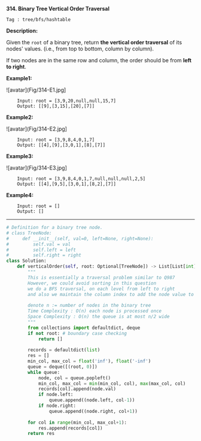 **314. Binary Tree Vertical Order Traversal**

```Tag : tree/bfs/hashtable```

**Description:**

Given the ```root``` of a binary tree, return **the vertical order traversal** of its nodes' values. (i.e., from top to bottom, column by column).

If two nodes are in the same row and column, the order should be from **left to right**.


**Example1:**

![avatar](Fig/314-E1.jpg]

		Input: root = [3,9,20,null,null,15,7]
		Output: [[9],[3,15],[20],[7]]

**Example2:**

![avatar](Fig/314-E2.jpg]

		Input: root = [3,9,8,4,0,1,7]
		Output: [[4],[9],[3,0,1],[8],[7]]

**Example3:**

![avatar](Fig/314-E3.jpg]

		Input: root = [3,9,8,4,0,1,7,null,null,null,2,5]
		Output: [[4],[9,5],[3,0,1],[8,2],[7]]

**Example4:**

		Input: root = []
		Output: []

-----------

```python
# Definition for a binary tree node.
# class TreeNode:
#     def __init__(self, val=0, left=None, right=None):
#         self.val = val
#         self.left = left
#         self.right = right
class Solution:
    def verticalOrder(self, root: Optional[TreeNode]) -> List[List[int]]:
        """
        This is essentially a traversal problem similar to Q987
        However, we could avoid sorting in this question
        we do a BFS traversal, on each level from left to right
        and also we maintain the column index to add the node value to proper hashtable entry
        
        denote n := number of nodes in the binary tree
        Time Complexity : O(n) each node is processed once
        Space Complexity : O(n) the queue is at most n/2 wide
        """
        from collections import defaultdict, deque
        if not root: # boundary case checking
            return []
        
        records = defaultdict(list)
        res = []
        min_col, max_col = float('inf'), float('-inf')
        queue = deque([(root, 0)])
        while queue:
            node, col = queue.popleft()
            min_col, max_col = min(min_col, col), max(max_col, col)
            records[col].append(node.val)
            if node.left:
                queue.append((node.left, col-1))
            if node.right:
                queue.append((node.right, col+1))
                
        for col in range(min_col, max_col+1):
            res.append(records[col])
        return res 
```
